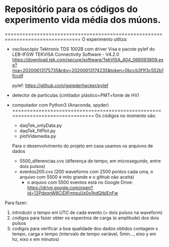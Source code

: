 # Repositório para os códigos do experimento vida média dos múons.
================================================================================
  O experimento utiliza:
  -  osciloscópio Tektronix TDS 1002B com driver Visa e  pacote pylef do LEB-IFGW
     TEKVISA Connectivity Software - V4.2.0
	 https://download.tek.com/secure/software/TekVISA_404_066093809.exe?nva=20200613175735&nbv=20200613174235&token=0bccb3f1f3c552b1fccdf
	 
	 pylef: https://github.com/gwiederhecker/pylef
	 
  - detector de particulas (cintilador plástico+PMT+fonte de HV)
  - computador com Python3 (Anaconda, spyder)
===============================================================================
    Os códigos no momento são:
	 - daqTek_onlyData.py
	 - daqTek_fitPlot.py
	 - plotVidamedia.py
	 
	Para o desenvolvimento do projeto em casa usamos os arquivos de dados
	 - 5500_diferencias.cvs (diferença de tempo, em microsegundo, entre dois pulsos)
	 - eventos200.cvs (200 waveforms com 2500 pontos cada uma, o arquivo com 5500 é mito grande e o github não aceita)
	    - o arquivo com 5500 eventos está no Google Drive: https://drive.google.com/open?id=12PdxqnW8CiDlFmtguUx0o1hdQtklEnFw
	 
Para fazer:
 1) introduzir o tempo em UTC de cada evento (= dois pulsos na waveform)
 2) codigos para fazer obter os espectros de carga (e amplitude) dos dois pulsos 
 2) codigos para verificar a boa qualidade dos dados obtidos
	contagem x tempo,  carga x tempo (intervalo de tempo variável, 5min..., eixo y em hz, eixo x em minutos)
